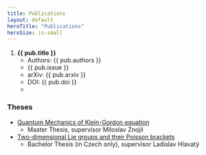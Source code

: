 ```yaml
---
title: Publications
layout: default
heroTitle: "Publications"
heroSize: is-small
---
```

<div class="container content">
  <ol reversed>
    <li v-for="pub in publications">
      <b>{{ pub.title }}</b>
        <ul>
          <li>Authors: {{ pub.authors }}</li>
          <li>{{ pub.issue }}</li>
          <li>arXiv: <a :href="'https://arxiv.org/abs/' + pub.arxiv">{{ pub.arxiv }}</a></li>
          <li>DOI: <a :href="'https://dx.doi.org/' + pub.doi">{{ pub.doi }}</a></li>
          <li v-if="pub.note" v-html="pub.note"></li>
        </ul>
    </li>
  </ol>

### Theses

* [Quantum Mechanics of Klein-Gordon equation](https://physics.fjfi.cvut.cz/publications/mf/2016/dp_mf_16_Semoradova.pdf)
  * Master Thesis, supervisor Miloslav Znojil
* [Two-dimensional Lie groups and their Poisson brackets](https://physics.fjfi.cvut.cz/publications/mf/2014/bp_mf_14_Semoradova.pdf)
  * Bachelor Thesis (in Czech only), supervisor Ladislav Hlavatý

</div>

<script>
import publications from './_publications.json'
export default {
  data() {
    return {
      publications: publications
    }
  }
}
</script>

<style scoped>
ol > li {
  margin-top: 1rem;
}

ul {
  margin-top: 0.25rem;
}
</style>
